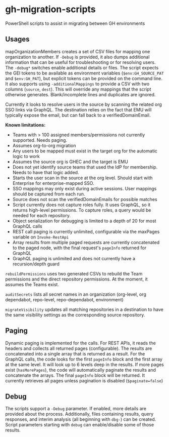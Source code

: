 # gh-migration-scripts
PowerShell scripts to assist in migrating between GH environments

## Usages
mapOrganizationMembers creates a set of CSV files for mapping one organization to another. If `-Debug` is provided, it also dumps additional information that can be useful for troubleshooting or for resolving users. The `-debug*` switches enable additional details or files. The script expects the GEI tokens to be available as environment variables (`$env:GH_SOURCE_PAT` and `$env:GH_PAT`), but explicit tokens can be provided on the command line. It also supports using `-additionalMappings` to provide a CSV with two columns (`source`, `dest`). This will override any mappings that the script otherwise generates. Blank/incomplete lines and duplicates are ignored. 

Currently it looks to resolve users in the source by scanning the related org SSO links via GraphQL. The destination relies on the fact that EMU will typically expose the email, but can fall back to a verifiedDomainEmail.

**Known limitations:**
- Teams with > 100 assigned members/permissions not currently supported. Needs paging.
- Assumes org-to-org migration
- Any users to be mapped must exist in the target org for the automatic logic to work
- Assumes the source org is GHEC and the target is EMU
- Does not yet identify source teams that used the IdP for membership. Needs to have that logic added.
- Starts the user scan in the source at the org level. Should start with Enterprise for enterprise-mapped SSO.
- SSO mappings may only exist during active sessions. User mappings should be captured from each run.
- Source does not scan the verifiedDomainEmails for possible matches
- Script currently does not capture roles fully. It uses GraphQL, so it returns high-level permissions. To capture roles, a query would be needed for each repository.
- Object serialization for debugging is limited to a depth of 20 for most GraphQL calls
- REST call paging is currently unlimited, configurable via the maxPages variable on `Invoke-RestApi`
- Array results from multiple paged requests are currently concatenated to the paged node, with the final request's `pageInfo` returned for GraphQL
- GraphQL paging is unlimited and does not currently have a recursion/depth guard


`rebuildPermissions` uses two generated CSVs to rebuild the Team permissions and the direct repository permissions. At the moment, it assumes the Teams exist.

`auditSecrets` lists all secret names in an organization (org-level, org dependabot, repo-level, repo-dependabot, environment)

`migrateVisibility` updates all matching repositories in a destination to have the same visibility settings as the corresponding source repository.

## Paging

Dynamic paging is implemented for the calls. For REST APIs, it reads the headers and collects all returned pages (configurable). The results are concatenated into a single array that is returned as a result. For the GraphQL calls, the code looks for the first `pageInfo` block and the first array at the same level. It will look up to 6 levels deep in the results. If more pages exist (`hasMorePages`), the code will automatically paginate the results and concatenate the arrays. The final `pageInfo` block will be returned. It currently retrieves all pages unless pagination is disabled (`$paginate=false`)

## Debug

The scripts support a `-Debug` parameter. If enabled, more details are provided about the process. Additionally, files containing results, query responses, and interim analysis (all beginning with `dbg-`) can be created. Script parameters starting with `debug` can enable/disable some of those results.
